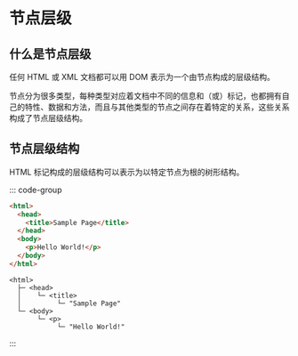 # 节点层级

## 什么是节点层级

任何 HTML 或 XML 文档都可以用 DOM 表示为一个由节点构成的层级结构。

节点分为很多类型，每种类型对应着文档中不同的信息和（或）标记，也都拥有自己的特性、数据和方法，而且与其他类型的节点之间存在着特定的关系，这些关系构成了节点层级结构。

## 节点层级结构

HTML 标记构成的层级结构可以表示为以特定节点为根的树形结构。

::: code-group

```html [HTML Document]
<html>
  <head>
    <title>Sample Page</title>
  </head>
  <body>
    <p>Hello World!</p>
  </body>
</html>
```

```plaintext [DOM Tree]
<html>
  ├─ <head>
  │    └─ <title>
  │         └─ "Sample Page"
  └─ <body>
       └─ <p>
            └─ "Hello World!"
```

:::
